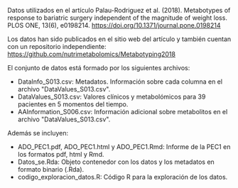 Datos utilizados en el artículo Palau-Rodriguez et al. (2018). Metabotypes of response to bariatric surgery 
independent of the magnitude of weight loss.  PLOS ONE, 13(6), e0198214. <https://doi.org/10.1371/journal.pone.0198214>

Los datos han sido publicados en el sitio web del artículo y también cuentan con un repositorio independiente: 
https://github.com/nutrimetabolomics/Metabotyping2018

El conjunto de datos está formado por los siguientes archivos:

- DataInfo_S013.csv: Metadatos. Información sobre cada columna en el archivo "DataValues_S013.csv".
- DataValues_S013.csv: Valores clínicos y metabolómicos para 39 pacientes en 5 momentos del tiempo.
- AAInformation_S006.csv: Información adicional sobre metabolitos en el archivo "DataValues_S013.csv".

Además se incluyen: 
- ADO_PEC1.pdf, ADO_PEC1.html y ADO_PEC1.Rmd: Informe de la PEC1 en los formatos pdf, html y Rmd.
- Datos_se.Rda: Objeto contenedor con los datos y los metadatos en formato binario (.Rda).
- codigo_exploracion_datos.R: Código R para la exploración de los datos.
